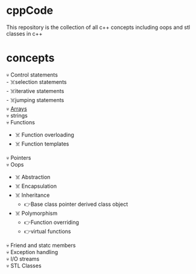 # cppCode
This repository is the collection of all c++ concepts including oops and stl classes in c++

# concepts
:skull: Control statements<br/>
               - :skull_and_crossbones:selection statements<br/>
               - :skull_and_crossbones:iterative statements<br/>
               - :skull_and_crossbones:jumping statements<br/>
:skull: [Arrays](https://github.com/shivank96/cppCode/tree/main/Arrays)<br/>
:skull: strings<br/>
:skull: Functions<br/>
  - :skull_and_crossbones: Function overloading<br/>
  - :skull_and_crossbones: Function templates<br/>

:skull: Pointers<br/>
:skull: Oops<br/>
  - :skull_and_crossbones: Abstraction<br/>
  - :skull_and_crossbones: Encapsulation<br/>
  - :skull_and_crossbones: Inheritance<br/>
       - :point_right:Base class pointer derived class object<br/>
  - :skull_and_crossbones: Polymorphism<br/>
       -   :point_right:Function overriding<br/>
       -   :point_right:virtual functions<br/>

:skull: Friend and statc members<br/>
:skull: Exception handling<br/>
:skull: I/O streams<br/>
:skull: STL Classes<br/>
